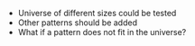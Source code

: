 - Universe of different sizes could be tested
- Other patterns should be added
- What if a pattern does not fit in the universe?